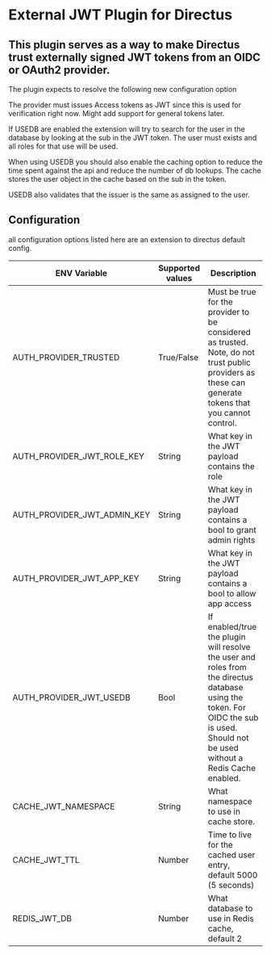 # External JWT Plugin for Directus
## This plugin serves as a way to make Directus trust externally signed JWT tokens from an OIDC or OAuth2 provider.

The plugin expects to resolve the following new configuration option

The provider must issues Access tokens as JWT since this is used for verification right now. Might add support for general tokens later.

If USEDB are enabled the extension will try to search for the user in the database by looking at the sub in the JWT token. The user must exists and all roles for that use will be used. 

When using USEDB you should also enable the caching option to reduce the time spent against the api and reduce the number of db lookups. The cache stores the user object in the cache based on the sub in the token. 

USEDB also validates that the issuer is the same as assigned to the user. 

## Configuration
all configuration options listed here are an extension to directus default config.

| ENV Variable                 | Supported values  | Description  |
|------------------------------|-------------------|--------------|
| AUTH_PROVIDER_TRUSTED        | True/False        | Must be true for the provider to be considered as trusted. Note, do not trust public providers as these can generate tokens that you cannot control.  
| AUTH_PROVIDER_JWT_ROLE_KEY   | String            | What key in the JWT payload contains the role  |
| AUTH_PROVIDER_JWT_ADMIN_KEY  | String            | What key in the JWT payload contains a bool to grant admin rights  |
| AUTH_PROVIDER_JWT_APP_KEY    | String            | What key in the JWT payload contains a bool to allow app access
| AUTH_PROVIDER_JWT_USEDB      | Bool              | If enabled/true the plugin will resolve the user and roles from the directus database using the token. For OIDC the sub is used. Should not be used without a Redis Cache enabled.
| CACHE_JWT_NAMESPACE          | String            | What namespace to use in cache store.
| CACHE_JWT_TTL                | Number            | Time to live for the cached user entry, default 5000 (5 seconds)
| REDIS_JWT_DB                 | Number            | What database to use in Redis cache, default 2
